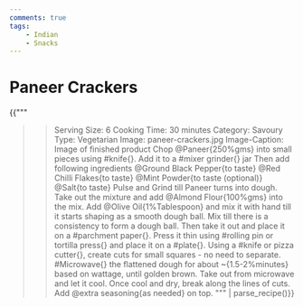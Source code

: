 ```yaml
---
comments: true
tags:
    - Indian
    - Snacks
---
```


# Paneer Crackers

{{"""
>> Serving Size: 6
>> Cooking Time: 30 minutes
>> Category: Savoury
>> Type: Vegetarian
>> Image: paneer-crackers.jpg
>> Image-Caption: Image of finished product
Chop @Paneer{250%gms} into small pieces using #knife{}.
Add it to a #mixer grinder{} jar 
Then add following ingredients
@Ground Black Pepper{to taste}
@Red Chilli Flakes{to taste}
@Mint Powder{to taste (optional)}
@Salt{to taste}
Pulse and Grind till Paneer turns into dough.
Take out the mixture and add @Almond Flour{100%gms} into the mix.
Add @Olive Oil{1%Tablespoon} and mix it with hand till it starts shaping as a smooth dough ball.
Mix till there is a consistency to form a dough ball.
Then take it out and place it on a #parchment paper{}.
Press it thin using #rolling pin or tortilla press{} and place it on a #plate{}.
Using a #knife or pizza cutter{}, create cuts for small squares - no need to separate.
#Microwave{} the flattened dough for about ~{1.5-2%minutes} based on wattage, until golden brown.
Take out from microwave and let it cool.
Once cool and dry, break along the lines of cuts.
Add @extra seasoning{as needed} on top.
""" | parse_recipe()}}